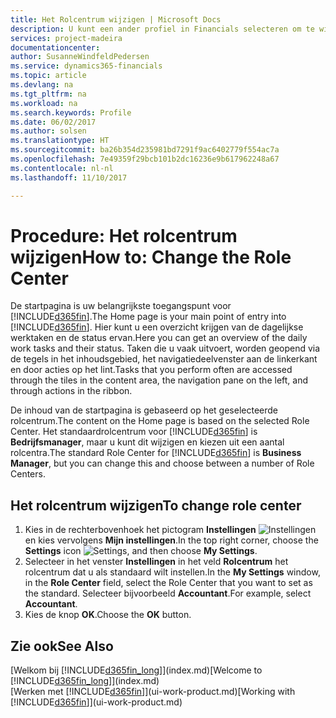 ```yaml
---
title: Het Rolcentrum wijzigen | Microsoft Docs
description: U kunt een ander profiel in Financials selecteren om te wijzigen wat u ziet op uw startpagina.
services: project-madeira
documentationcenter: 
author: SusanneWindfeldPedersen
ms.service: dynamics365-financials
ms.topic: article
ms.devlang: na
ms.tgt_pltfrm: na
ms.workload: na
ms.search.keywords: Profile
ms.date: 06/02/2017
ms.author: solsen
ms.translationtype: HT
ms.sourcegitcommit: ba26b354d235981bd7291f9ac6402779f554ac7a
ms.openlocfilehash: 7e49359f29bcb101b2dc16236e9b617962248a67
ms.contentlocale: nl-nl
ms.lasthandoff: 11/10/2017

---
```

# <a name="how-to-change-the-role-center"></a><span data-ttu-id="c623a-103">Procedure: Het rolcentrum wijzigen</span><span class="sxs-lookup"><span data-stu-id="c623a-103">How to: Change the Role Center</span></span>
<span data-ttu-id="c623a-104">De startpagina is uw belangrijkste toegangspunt voor [!INCLUDE[d365fin](includes/d365fin_md.md)].</span><span class="sxs-lookup"><span data-stu-id="c623a-104">The Home page is your main point of entry into [!INCLUDE[d365fin](includes/d365fin_md.md)].</span></span> <span data-ttu-id="c623a-105">Hier kunt u een overzicht krijgen van de dagelijkse werktaken en de status ervan.</span><span class="sxs-lookup"><span data-stu-id="c623a-105">Here you can get an overview of the daily work tasks and their status.</span></span> <span data-ttu-id="c623a-106">Taken die u vaak uitvoert, worden geopend via de tegels in het inhoudsgebied, het navigatiedeelvenster aan de linkerkant en door acties op het lint.</span><span class="sxs-lookup"><span data-stu-id="c623a-106">Tasks that you perform often are accessed through the tiles in the content area, the navigation pane on the left, and through actions in the ribbon.</span></span>

<span data-ttu-id="c623a-107">De inhoud van de startpagina is gebaseerd op het geselecteerde rolcentrum.</span><span class="sxs-lookup"><span data-stu-id="c623a-107">The content on the Home page is based on the selected Role Center.</span></span> <span data-ttu-id="c623a-108">Het standaardrolcentrum voor [!INCLUDE[d365fin](includes/d365fin_md.md)] is **Bedrijfsmanager**, maar u kunt dit wijzigen en kiezen uit een aantal rolcentra.</span><span class="sxs-lookup"><span data-stu-id="c623a-108">The standard Role Center for [!INCLUDE[d365fin](includes/d365fin_md.md)] is **Business Manager**, but you can change this and choose between a number of Role Centers.</span></span>

## <a name="to-change-role-center"></a><span data-ttu-id="c623a-109">Het rolcentrum wijzigen</span><span class="sxs-lookup"><span data-stu-id="c623a-109">To change role center</span></span>
1. <span data-ttu-id="c623a-110">Kies in de rechterbovenhoek het pictogram **Instellingen** ![Instellingen](media/ui-experience/settings_icon_small.png "pictogram Instellingen voor rolcentrum") en kies vervolgens **Mijn instellingen**.</span><span class="sxs-lookup"><span data-stu-id="c623a-110">In the top right corner, choose the **Settings** icon ![Settings](media/ui-experience/settings_icon_small.png "Settings icon for role center"), and then choose **My Settings**.</span></span>
2. <span data-ttu-id="c623a-111">Selecteer in het venster **Instellingen** in het veld **Rolcentrum** het rolcentrum dat u als standaard wilt instellen.</span><span class="sxs-lookup"><span data-stu-id="c623a-111">In the **My Settings** window, in the **Role Center** field, select the Role Center that you want to set as the standard.</span></span> <span data-ttu-id="c623a-112">Selecteer bijvoorbeeld **Accountant**.</span><span class="sxs-lookup"><span data-stu-id="c623a-112">For example, select **Accountant**.</span></span>
3. <span data-ttu-id="c623a-113">Kies de knop **OK**.</span><span class="sxs-lookup"><span data-stu-id="c623a-113">Choose the **OK** button.</span></span>

## <a name="see-also"></a><span data-ttu-id="c623a-114">Zie ook</span><span class="sxs-lookup"><span data-stu-id="c623a-114">See Also</span></span>
<span data-ttu-id="c623a-115">[Welkom bij [!INCLUDE[d365fin_long](includes/d365fin_long_md.md)]](index.md)</span><span class="sxs-lookup"><span data-stu-id="c623a-115">[Welcome to [!INCLUDE[d365fin_long](includes/d365fin_long_md.md)]](index.md)</span></span>  
<span data-ttu-id="c623a-116">[Werken met [!INCLUDE[d365fin](includes/d365fin_md.md)]](ui-work-product.md)</span><span class="sxs-lookup"><span data-stu-id="c623a-116">[Working with [!INCLUDE[d365fin](includes/d365fin_md.md)]](ui-work-product.md)</span></span>  

